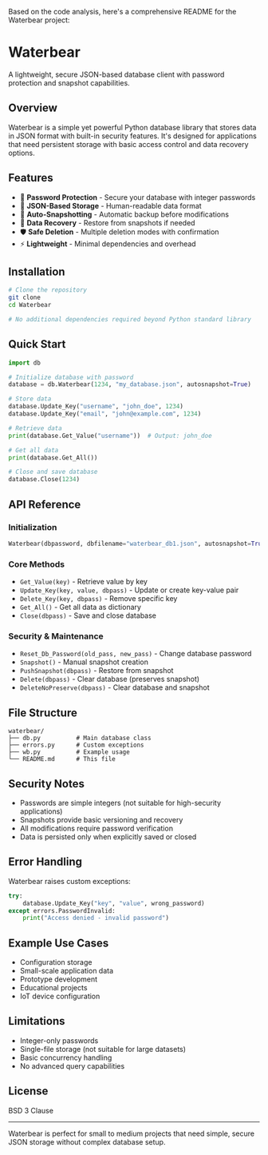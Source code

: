 Based on the code analysis, here's a comprehensive README for the Waterbear project:

# Waterbear

A lightweight, secure JSON-based database client with password protection and snapshot capabilities.

## Overview

Waterbear is a simple yet powerful Python database library that stores data in JSON format with built-in security features. It's designed for applications that need persistent storage with basic access control and data recovery options.

## Features

- 🔐 **Password Protection** - Secure your database with integer passwords
- 💾 **JSON-Based Storage** - Human-readable data format
- 📸 **Auto-Snapshotting** - Automatic backup before modifications
- 🔄 **Data Recovery** - Restore from snapshots if needed
- 🛡️ **Safe Deletion** - Multiple deletion modes with confirmation
- ⚡ **Lightweight** - Minimal dependencies and overhead

## Installation

```bash
# Clone the repository
git clone 
cd Waterbear

# No additional dependencies required beyond Python standard library
```

## Quick Start

```python
import db

# Initialize database with password
database = db.Waterbear(1234, "my_database.json", autosnapshot=True)

# Store data
database.Update_Key("username", "john_doe", 1234)
database.Update_Key("email", "john@example.com", 1234)

# Retrieve data
print(database.Get_Value("username"))  # Output: john_doe

# Get all data
print(database.Get_All())

# Close and save database
database.Close(1234)
```

## API Reference

### Initialization
```python
Waterbear(dbpassword, dbfilename="waterbear_db1.json", autosnapshot=True)
```

### Core Methods
- `Get_Value(key)` - Retrieve value by key
- `Update_Key(key, value, dbpass)` - Update or create key-value pair
- `Delete_Key(key, dbpass)` - Remove specific key
- `Get_All()` - Get all data as dictionary
- `Close(dbpass)` - Save and close database

### Security & Maintenance
- `Reset_Db_Password(old_pass, new_pass)` - Change database password
- `Snapshot()` - Manual snapshot creation
- `PushSnapshot(dbpass)` - Restore from snapshot
- `Delete(dbpass)` - Clear database (preserves snapshot)
- `DeleteNoPreserve(dbpass)` - Clear database and snapshot

## File Structure

```
waterbear/
├── db.py          # Main database class
├── errors.py      # Custom exceptions
├── wb.py          # Example usage
└── README.md      # This file
```

## Security Notes

- Passwords are simple integers (not suitable for high-security applications)
- Snapshots provide basic versioning and recovery
- All modifications require password verification
- Data is persisted only when explicitly saved or closed

## Error Handling

Waterbear raises custom exceptions:
```python
try:
    database.Update_Key("key", "value", wrong_password)
except errors.PasswordInvalid:
    print("Access denied - invalid password")
```

## Example Use Cases

- Configuration storage
- Small-scale application data
- Prototype development
- Educational projects
- IoT device configuration

## Limitations

- Integer-only passwords
- Single-file storage (not suitable for large datasets)
- Basic concurrency handling
- No advanced query capabilities

## License

BSD 3 Clause

---

Waterbear is perfect for small to medium projects that need simple, secure JSON storage without complex database setup.
